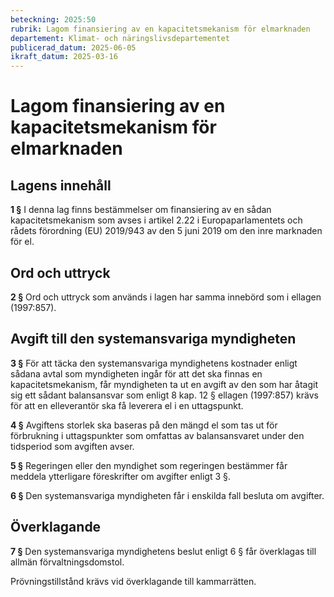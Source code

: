 ```yaml
---
beteckning: 2025:50
rubrik: Lagom finansiering av en kapacitetsmekanism för elmarknaden
departement: Klimat- och näringslivsdepartementet
publicerad_datum: 2025-06-05
ikraft_datum: 2025-03-16
---
```


# Lagom finansiering av en kapacitetsmekanism för elmarknaden

## Lagens innehåll

**1 §** I denna lag finns bestämmelser om finansiering av en sådan kapacitetsmekanism som avses i artikel 2.22 i Europaparlamentets och rådets förordning (EU) 2019/943 av den 5 juni 2019 om den inre marknaden för el.

## Ord och uttryck

**2 §** Ord och uttryck som används i lagen har samma innebörd som i ellagen (1997:857).

## Avgift till den systemansvariga myndigheten

**3 §** För att täcka den systemansvariga myndighetens kostnader enligt sådana avtal som myndigheten ingår för att det ska finnas en kapacitetsmekanism, får myndigheten ta ut en avgift av den som har åtagit sig ett sådant balansansvar som enligt 8 kap. 12 § ellagen (1997:857) krävs för att en elleverantör ska få leverera el i en uttagspunkt.

**4 §** Avgiftens storlek ska baseras på den mängd el som tas ut för förbrukning i uttagspunkter som omfattas av balansansvaret under den tidsperiod som avgiften avser.

**5 §** Regeringen eller den myndighet som regeringen bestämmer får meddela ytterligare föreskrifter om avgifter enligt 3 §.

**6 §** Den systemansvariga myndigheten får i enskilda fall besluta om avgifter.

## Överklagande

**7 §** Den systemansvariga myndighetens beslut enligt 6 § får överklagas till allmän förvaltningsdomstol.

Prövningstillstånd krävs vid överklagande till kammarrätten.